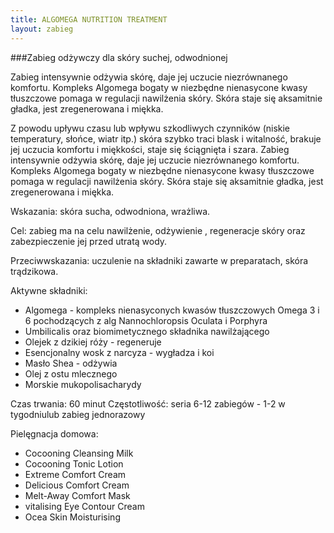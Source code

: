 ```yaml
---
title: ALGOMEGA NUTRITION TREATMENT
layout: zabieg
---
```

###Zabieg odżywczy dla skóry suchej, odwodnionej
	
Zabieg intensywnie odżywia skórę, daje jej uczucie niezrównanego komfortu. Kompleks Algomega bogaty w niezbędne nienasycone kwasy tłuszczowe pomaga w regulacji nawilżenia skóry. Skóra staje się aksamitnie gładka, jest zregenerowana i miękka.

Z powodu upływu czasu lub wpływu szkodliwych czynników (niskie temperatury, słońce, wiatr itp.) skóra szybko traci blask i witalność, brakuje jej uczucia komfortu i miękkości, staje się ściągnięta i szara. Zabieg intensywnie odżywia skórę, daje jej uczucie niezrównanego komfortu. Kompleks Algomega bogaty w niezbędne nienasycone kwasy tłuszczowe pomaga w regulacji nawilżenia skóry. Skóra staje się aksamitnie gładka, jest zregenerowana i miękka.

Wskazania: skóra sucha, odwodniona, wrażliwa.

Cel: zabieg ma na celu nawilżenie, odżywienie , regeneracje skóry oraz zabezpieczenie jej przed utratą wody.

Przeciwwskazania:
uczulenie na składniki zawarte w preparatach, skóra trądzikowa.

Aktywne składniki:

- Algomega - kompleks nienasyconych kwasów tłuszczowych Omega 3 i 6 pochodzących z alg Nannochloropsis Oculata i Porphyra
- Umbilicalis oraz biomimetycznego składnika nawilżającego
- Olejek z dzikiej róży - regeneruje
- Esencjonalny wosk z narcyza - wygładza i koi
- Masło Shea - odżywia
- Olej z ostu mlecznego
- Morskie mukopolisacharydy

Czas trwania: 60 minut
Częstotliwość: seria 6-12 zabiegów - 1-2 w tygodniulub zabieg jednorazowy

Pielęgnacja domowa:

- Cocooning Cleansing Milk
- Cocooning Tonic Lotion
- Extreme Comfort Cream
- Delicious Comfort Cream
- Melt-Away Comfort Mask
- vitalising Eye Contour Cream
- Ocea Skin Moisturising